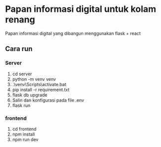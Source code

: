# Papan informasi digital untuk kolam renang
Papan informasi digital yang dibangun menggunakan flask + react

## Cara run
### Server
1. cd server
2. python -m venv venv
3. .\venv\Scripts\activate.bat
4. pip install -r requirement.txt
5. flask db upgrade
6. Salin dan konfigurasi pada file .env
7. flask run

### frontend
1. cd frontend
2. npm install
3. npm run dev
